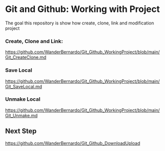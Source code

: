 # Git and Github: Working with Project
The goal this repository is show how create, clone, link and modification project



### Create, Clone and Link:

https://github.com/WanderBernardo/Git_Github_WorkingProject/blob/main/Git_CreateClone.md

### Save Local

https://github.com/WanderBernardo/Git_Github_WorkingProject/blob/main/Git_SaveLocal.md

### Unmake Local

https://github.com/WanderBernardo/Git_Github_WorkingProject/blob/main/Git_Unmake.md


## Next Step

https://github.com/WanderBernardo/Git_Github_DownloadUpload
